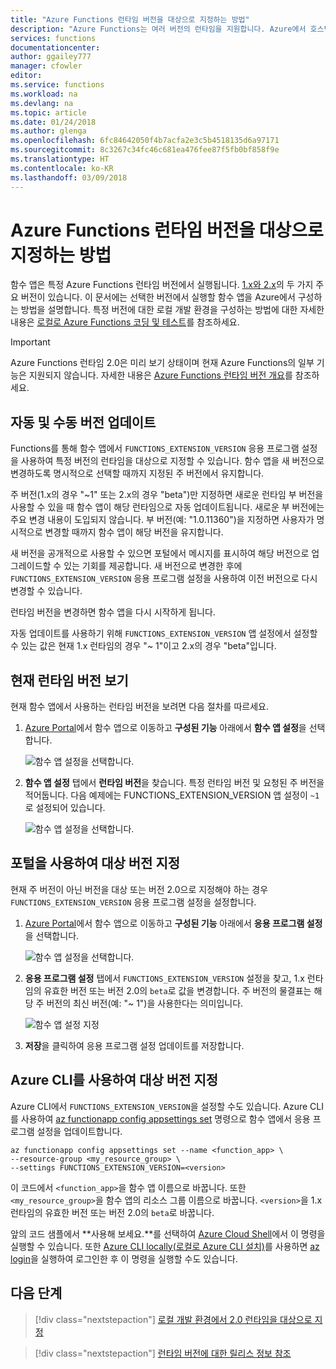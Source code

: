 ```yaml
---
title: "Azure Functions 런타임 버전을 대상으로 지정하는 방법"
description: "Azure Functions는 여러 버전의 런타임을 지원합니다. Azure에서 호스팅된 함수 앱의 런타임 버전을 지정하는 방법을 알아봅니다."
services: functions
documentationcenter: 
author: ggailey777
manager: cfowler
editor: 
ms.service: functions
ms.workload: na
ms.devlang: na
ms.topic: article
ms.date: 01/24/2018
ms.author: glenga
ms.openlocfilehash: 6fc84642050f4b7acfa2e3c5b4518135d6a97171
ms.sourcegitcommit: 8c3267c34fc46c681ea476fee87f5fb0bf858f9e
ms.translationtype: HT
ms.contentlocale: ko-KR
ms.lasthandoff: 03/09/2018
---
```

# <a name="how-to-target-azure-functions-runtime-versions"></a>Azure Functions 런타임 버전을 대상으로 지정하는 방법

함수 앱은 특정 Azure Functions 런타임 버전에서 실행됩니다. [1.x와 2.x](functions-versions.md)의 두 가지 주요 버전이 있습니다. 이 문서에는 선택한 버전에서 실행할 함수 앱을 Azure에서 구성하는 방법을 설명합니다. 특정 버전에 대한 로컬 개발 환경을 구성하는 방법에 대한 자세한 내용은 [로컬로 Azure Functions 코딩 및 테스트](functions-run-local.md)를 참조하세요.

>[!IMPORTANT]   
> Azure Functions 런타임 2.0은 미리 보기 상태이며 현재 Azure Functions의 일부 기능은 지원되지 않습니다. 자세한 내용은 [Azure Functions 런타임 버전 개요](functions-versions.md)를 참조하세요.

## <a name="automatic-and-manual-version-updates"></a>자동 및 수동 버전 업데이트

Functions를 통해 함수 앱에서 `FUNCTIONS_EXTENSION_VERSION` 응용 프로그램 설정을 사용하여 특정 버전의 런타임을 대상으로 지정할 수 있습니다. 함수 앱을 새 버전으로 변경하도록 명시적으로 선택할 때까지 지정된 주 버전에서 유지합니다.

주 버전(1.x의 경우 "~1" 또는 2.x의 경우 "beta")만 지정하면 새로운 런타임 부 버전을 사용할 수 있을 때 함수 앱이 해당 런타임으로 자동 업데이트됩니다. 새로운 부 버전에는 주요 변경 내용이 도입되지 않습니다. 부 버전(예: "1.0.11360")을 지정하면 사용자가 명시적으로 변경할 때까지 함수 앱이 해당 버전을 유지합니다. 

새 버전을 공개적으로 사용할 수 있으면 포털에서 메시지를 표시하여 해당 버전으로 업그레이드할 수 있는 기회를 제공합니다. 새 버전으로 변경한 후에 `FUNCTIONS_EXTENSION_VERSION` 응용 프로그램 설정을 사용하여 이전 버전으로 다시 변경할 수 있습니다.

런타임 버전을 변경하면 함수 앱을 다시 시작하게 됩니다.

자동 업데이트를 사용하기 위해 `FUNCTIONS_EXTENSION_VERSION` 앱 설정에서 설정할 수 있는 값은 현재 1.x 런타임의 경우 "~ 1"이고 2.x의 경우 "beta"입니다.

## <a name="view-the-current-runtime-version"></a>현재 런타임 버전 보기

현재 함수 앱에서 사용하는 런타임 버전을 보려면 다음 절차를 따르세요. 

1. [Azure Portal](https://portal.azure.com)에서 함수 앱으로 이동하고 **구성된 기능** 아래에서 **함수 앱 설정**을 선택합니다. 

    ![함수 앱 설정을 선택합니다.](./media/functions-versions/add-update-app-setting.png)

2. **함수 앱 설정** 탭에서 **런타임 버전**을 찾습니다. 특정 런타임 버전 및 요청된 주 버전을 적어둡니다. 다음 예제에는 FUNCTIONS\_EXTENSION\_VERSION 앱 설정이 `~1`로 설정되어 있습니다.
 
   ![함수 앱 설정을 선택합니다.](./media/functions-versions/function-app-view-version.png)

## <a name="target-a-version-using-the-portal"></a>포털을 사용하여 대상 버전 지정

현재 주 버전이 아닌 버전을 대상 또는 버전 2.0으로 지정해야 하는 경우 `FUNCTIONS_EXTENSION_VERSION` 응용 프로그램 설정을 설정합니다.

1. [Azure Portal](https://portal.azure.com)에서 함수 앱으로 이동하고 **구성된 기능** 아래에서 **응용 프로그램 설정**을 선택합니다.

    ![함수 앱 설정을 선택합니다.](./media/functions-versions/add-update-app-setting1a.png)

2. **응용 프로그램 설정** 탭에서 `FUNCTIONS_EXTENSION_VERSION` 설정을 찾고, 1.x 런타임의 유효한 버전 또는 버전 2.0의 `beta`로 값을 변경합니다. 주 버전의 물결표는 해당 주 버전의 최신 버전(예: "~ 1")을 사용한다는 의미입니다. 

    ![함수 앱 설정 지정](./media/functions-versions/add-update-app-setting2.png)

3. **저장**을 클릭하여 응용 프로그램 설정 업데이트를 저장합니다. 

## <a name="target-a-version-using-azure-cli"></a>Azure CLI를 사용하여 대상 버전 지정

 Azure CLI에서 `FUNCTIONS_EXTENSION_VERSION`을 설정할 수도 있습니다. Azure CLI를 사용하여 [az functionapp config appsettings set](/cli/azure/functionapp/config/appsettings#set) 명령으로 함수 앱에서 응용 프로그램 설정을 업데이트합니다.

```azurecli-interactive
az functionapp config appsettings set --name <function_app> \
--resource-group <my_resource_group> \
--settings FUNCTIONS_EXTENSION_VERSION=<version>
```
이 코드에서 `<function_app>`을 함수 앱 이름으로 바꿉니다. 또한 `<my_resource_group>`을 함수 앱의 리소스 그룹 이름으로 바꿉니다. `<version>`을 1.x 런타임의 유효한 버전 또는 버전 2.0의 `beta`로 바꿉니다. 

앞의 코드 샘플에서 **사용해 보세요.**를 선택하여 [Azure Cloud Shell](../cloud-shell/overview.md)에서 이 명령을 실행할 수 있습니다. 또한 [Azure CLI locally(로컬로 Azure CLI 설치)](/cli/azure/install-azure-cli)를 사용하면 [az login](/cli/azure/reference-index#az_login)을 실행하여 로그인한 후 이 명령을 실행할 수도 있습니다.

## <a name="next-steps"></a>다음 단계

> [!div class="nextstepaction"]
> [로컬 개발 환경에서 2.0 런타임을 대상으로 지정](functions-run-local.md)

> [!div class="nextstepaction"]
> [런타임 버전에 대한 릴리스 정보 참조](https://github.com/Azure/azure-webjobs-sdk-script/releases)